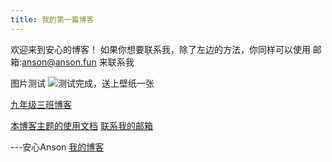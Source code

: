```yaml
---
title: 我的第一篇博客
---
```


欢迎来到安心的博客！
如果你想要联系我，除了左边的方法，你同样可以使用
邮箱:anson@anson.fun
来联系我

图片测试
![测试完成，送上壁纸一张](https://s2.loli.net/2024/03/17/3YvKRhe7GdlBc4q.jpg)

[九年级三班博客](https://ognn.xyz/)

[本博客主题的使用文档](https://hexo.fluid-dev.com/docs/guide/)
[联系我的邮箱](mailto:service@anson.fun)

---安心Anson [我的博客](b4.ognn.top)